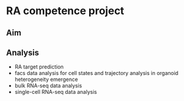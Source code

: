 # RA competence project

## Aim 

## Analysis
- RA target prediction
- facs data analysis for cell states and trajectory analysis in organoid heterogeneity emergence
- bulk RNA-seq data analysis
- single-cell RNA-seq data analysis
